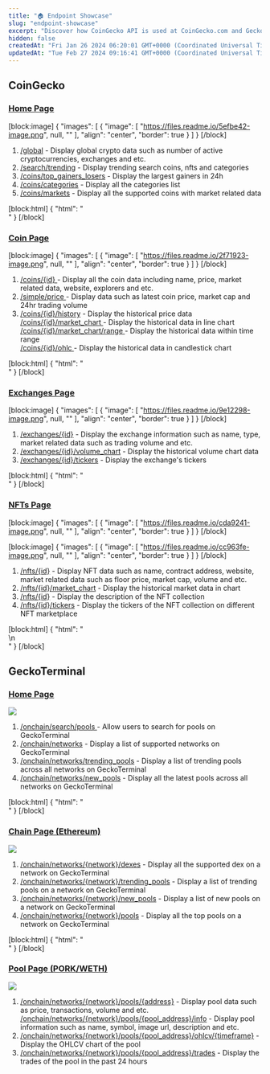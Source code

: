```yaml
---
title: "🏠 Endpoint Showcase"
slug: "endpoint-showcase"
excerpt: "Discover how CoinGecko API is used at CoinGecko.com and GeckoTerminal.com"
hidden: false
createdAt: "Fri Jan 26 2024 06:20:01 GMT+0000 (Coordinated Universal Time)"
updatedAt: "Tue Feb 27 2024 09:16:41 GMT+0000 (Coordinated Universal Time)"
---
```

## CoinGecko

### [Home Page](https://www.coingecko.com)

[block:image]
{
  "images": [
    {
      "image": [
        "https://files.readme.io/5efbe42-image.png",
        null,
        ""
      ],
      "align": "center",
      "border": true
    }
  ]
}
[/block]


1. [/global](/reference/crypto-global)  - Display global crypto data such as number of active cryptocurrencies, exchanges and etc.
2. [/search/trending](/reference/trending-search) - Display trending search coins, nfts and categories
3. [/coins/top_gainers_losers](/reference/coins-top-gainers-losers) - Display the largest gainers in 24h
4. [/coins/categories](/reference/coins-categories)  - Display all the categories list 
5. [/coins/markets](/reference/coins-markets) - Display all the supported coins with market related data

[block:html]
{
  "html": "<br>"
}
[/block]


### [Coin Page](https://www.coingecko.com/en/coins/bitcoin)

[block:image]
{
  "images": [
    {
      "image": [
        "https://files.readme.io/2f71923-image.png",
        null,
        ""
      ],
      "align": "center",
      "border": true
    }
  ]
}
[/block]


1. [/coins/{id} ](/reference/coins-id) - Display all the coin data including name, price, market related data, website, explorers and etc.
2. [/simple/price ](/reference/simple-price) - Display data such as latest coin price, market cap and 24hr trading volume
3. [/coins/{id}/history](/reference/coins-id-history) - Display the historical price data  
   [/coins/{id}/market_chart ](/reference/coins-id-market-chart) - Display the historical data in line chart  
   [/coins/{id}/market_chart/range ](/reference/coins-id-market-chart-range) - Display the historical data within time range  
   [/coins/{id}/ohlc ](/reference/coins-id-ohlc) - Display the historical data in candlestick chart

[block:html]
{
  "html": "<br>"
}
[/block]


### [Exchanges Page](https://www.coingecko.com/en/exchanges/jupiter)

[block:image]
{
  "images": [
    {
      "image": [
        "https://files.readme.io/9e12298-image.png",
        null,
        ""
      ],
      "align": "center",
      "border": true
    }
  ]
}
[/block]


1. [/exchanges/{id}](/reference/exchanges-id) - Display the exchange information such as name, type, market related data such as trading volume and etc. 
2. [/exchanges/{id}/volume_chart](/reference/exchanges-id-volume-chart) - Display the historical volume chart data 
3. [/exchanges/{id}/tickers](/reference/exchanges-id-tickers) - Display the exchange's tickers 

[block:html]
{
  "html": "<br>"
}
[/block]


### [NFTs Page](https://www.coingecko.com/en/nft/pudgy-penguins)

[block:image]
{
  "images": [
    {
      "image": [
        "https://files.readme.io/cda9241-image.png",
        null,
        ""
      ],
      "align": "center",
      "border": true
    }
  ]
}
[/block]


[block:image]
{
  "images": [
    {
      "image": [
        "https://files.readme.io/cc963fe-image.png",
        null,
        ""
      ],
      "align": "center",
      "border": true
    }
  ]
}
[/block]


1. [/nfts/{id}](/reference/nfts-id) - Display NFT data such as name, contract address, website, market related data such as floor price, market cap, volume and etc. 
2. [/nfts/{id}/market_chart](/reference/nfts-id-market-chart) - Display the historical market data in chart 
3. [/nfts/{id}](/reference/nfts-id) - Display the description of the NFT collection
4. [/nfts/{id}/tickers](/reference/nfts-id-tickers) - Display the tickers of the NFT collection on different NFT marketplace

[block:html]
{
  "html": "<br>\n<br>"
}
[/block]


## GeckoTerminal

### [Home Page](https://www.geckoterminal.com/)

![](https://files.readme.io/8d5ac53-image.png)

1. [/onchain/search/pools ](/reference/search-pools) - Allow users to search for pools on GeckoTerminal
2. [/onchain/networks](/reference/networks-list) - Display a list of supported networks on GeckoTerminal
3. [/onchain/networks/trending_pools](/reference/trending-pools-list) - Display a list of trending pools across all networks on GeckoTerminal
4. [/onchain/networks/new_pools](/reference/latest-pools-list) - Display all the latest pools across all networks on GeckoTerminal

[block:html]
{
  "html": "<br>"
}
[/block]


### [ Chain Page (Ethereum)](https://www.geckoterminal.com/eth/pools)

![](https://files.readme.io/7b49f3e-image.png)

1. [/onchain/networks/{network}/dexes](/reference/dexes-list) - Display all the supported dex on a network on GeckoTerminal
2. [/onchain/networks/{network}/trending_pools](/reference/trending-pools-network) - Display a list of trending pools on a network on GeckoTerminal
3. [/onchain/networks/{network}/new_pools](/reference/latest-pools-network) -  Display a list of new pools on a network on GeckoTerminal
4. [/onchain/networks/{network}/pools](/reference/top-pools-network) - Display all the top pools on a network on GeckoTerminal

[block:html]
{
  "html": "<br>"
}
[/block]


### [Pool Page (PORK/WETH)](https://www.geckoterminal.com/eth/pools/0x331399c614ca67dee86733e5a2fba40dbb16827c)

![](https://files.readme.io/43e04c2-image.png)

1. [/onchain/networks/{network}/pools/{address}](/reference/pool-address) - Display pool data such as price, transactions, volume and etc.  
   [/onchain/networks/{network}/pools/{pool_address}/info](/reference/pool-token-info-contract-address) - Display pool information such as name, symbol, image url, description and etc. 
2. [/onchain/networks/{network}/pools/{pool_address}/ohlcv/{timeframe}](/reference/pool-ohlcv-contract-address) - Display the OHLCV chart of the pool
3. [/onchain/networks/{network}/pools/{pool_address}/trades](/reference/pool-trades-contract-address) - Display the trades of the pool in the past 24 hours
